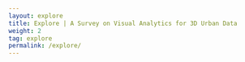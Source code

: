 ```yaml
---
layout: explore
title: Explore | A Survey on Visual Analytics for 3D Urban Data
weight: 2
tag: explore
permalink: /explore/
---
```


